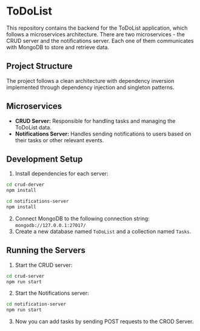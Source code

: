 # ToDoList
This repository contains the backend for the ToDoList application, which follows a microservices architecture. There are two microservices - the CRUD server and the notifications server. Each one of them communicates with MongoDB to store and retrieve data.

## Project Structure
The project follows a clean architecture with dependency inversion implemented through dependency injection and singleton patterns.

## Microservices
- **CRUD Server:** Responsible for handling tasks and managing the ToDoList data.
- **Notifications Server:** Handles sending notifications to users based on their tasks or other relevant events.

## Development Setup

1. Install dependencies for each server:
```bash
cd crud-derver
npm install

cd notifications-server
npm install
```
2. Connect MongoDB to the following connection string: `mongodb://127.0.0.1:27017/`
3. Create a new database named `ToDoList` and a collection named `Tasks`.

## Running the Servers

1. Start the CRUD server:
```bash
cd crud-server
npm run start
```
2. Start the Notifications server:
```bash
cd notification-server
npm run start
```
3. Now you can add tasks by sending POST requests to the CROD Server.